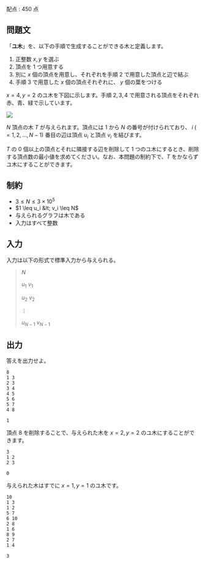 配点 : $450$ 点

## 問題文

「**ユ木**」を、以下の手順で生成することができる木と定義します。

1. 正整数 $x,y$ を選ぶ
2. 頂点を $1$ つ用意する
3. 別に $x$ 個の頂点を用意し、それぞれを手順 $2$ で用意した頂点と辺で結ぶ
4. 手順 $3$ で用意した $x$ 個の頂点それぞれに、 $y$ 個の葉をつける

$x=4,y=2$ のユ木を下図に示します。手順 $2,3,4$ で用意される頂点をそれぞれ赤、青、緑で示しています。

![](https://img.atcoder.jp/abc385/b836ca95b1add288731cbe63816da3b1.png)

$N$ 頂点の木 $T$ が与えられます。頂点には $1$ から $N$ の番号が付けられており、 $i\;(=1,2,\dots,N-1)$ 番目の辺は頂点 $u_i$ と頂点 $v_i$ を結びます。

$T$ の $0$ 個以上の頂点とそれに隣接する辺を削除して $1$ つのユ木にするとき、削除する頂点数の最小値を求めてください。なお、本問題の制約下で、$T$ をかならずユ木にすることができます。

## 制約

- $3 \leq N \leq 3 \times 10^5$
- $1 \leq u_i &lt; v_i \leq N$
- 与えられるグラフは木である
- 入力はすべて整数

## 入力

入力は以下の形式で標準入力から与えられる。

> $N$
> 
> $u_1$ $v_1$
> 
> $u_2$ $v_2$
> 
> $\vdots$
> 
> $u_{N-1}$ $v_{N-1}$

## 出力

答えを出力せよ。

```input1
8
1 3
2 3
3 4
4 5
5 6
5 7
4 8
```

```output1
1
```

頂点 $8$ を削除することで、与えられた木を $x=2,y=2$ のユ木にすることができます。

```input2
3
1 2
2 3
```

```output2
0
```

与えられた木はすでに $x=1,y=1$ のユ木です。

```input3
10
1 3
1 2
5 7
6 10
2 8
1 6
8 9
2 7
1 4
```

```output3
3
```